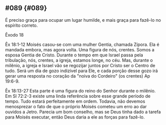 ## #089 {#089}

É preciso graça para ocupar um lugar humilde, e mais graça para fazê-lo no espírito correto.

Êxodo 18

Êx 18:1-12 Moisés casou-se com uma mulher Gentia, chamada Zípora. Ela é mandada embora, mas agora volta. Uma figura de nós, crentes. Somos a esposa Gentia de Cristo. Durante o tempo em que Israel passa pela tribulação, nós, crentes, a igreja, estamos longe, no céu. Mas, durante o milênio, a igreja e Israel vão se regozijar juntos por Cristo ser o Centro de tudo. Será um dia de gozo indizível para Ele, e cada porção desse gozo irá gerar uma resposta no coração da &quot;noiva do Cordeiro&quot; (os crentes) Ap 19:6-9.

Êx 18:13-27 Esta parte é uma figura do reino do Senhor durante o milênio. Em Sl 72:2-3 existe uma linda referência sobre esse grande período de tempo. Tudo estará perfeitamente em ordem. Todavia, não devemos menosprezar o fato de que o próprio Moisés cometeu um erro ao dar ouvidos a Jetro. Parecia um bom conselho, mas se Deus tinha dado a tarefa para Moisés executar, então Deus daria a ele as forças para fazê-lo.